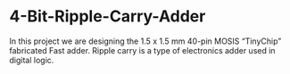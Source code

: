 # 4-Bit-Ripple-Carry-Adder
In this project we are designing the 1.5 x 1.5 mm 40-pin MOSIS “TinyChip” fabricated Fast adder. Ripple carry is a type of electronics adder used in digital logic. 
